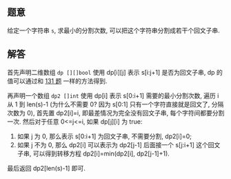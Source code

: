 ## 题意

给定一个字符串 `s`, 求最小的分割次数, 可以把这个字符串分割成若干个回文子串.

## 解答

首先声明二维数组 `dp [][]bool` 使用 dp[i][j] 表示 s[i:j+1] 是否为回文子串, dp 的值可以通过和 [131 题](https://leetcode150.xhu.me/131) 一样的方法得到.

再声明一个数组 `dp2 []int` 使用 dp[i] 表示 s[0:i+1] 需要的最小分割次数, 遍历 i 从 1 到 len(s)-1 (为什么不需要 0? 因为 s[0:1] 只有一个字符直接就是回文了, 分隔次数为 0), 首先置 dp2[i]=i, 即最差情况为完全没有回文子串, 每个字符间都要分割一次. 然后对于任意 0<=j<=i, 如果 dp[j][i] 为 true:

1. 如果 j 为 0, 那么表示 s[0:i+1] 为回文子串, 不需要分割, dp2[i]=0;
2. 如果 j 不为 0, 那么 dp2[i] 可以表示为 dp2[j-1] 后面接一个 s[j:i+1] 这个回文子串, 可以得到转移方程 dp2[i]=min(dp2[i], dp2[j-1]+1).

最后返回 dp2[len(s)-1] 即可.
